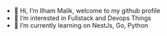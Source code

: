 - 👋 Hi, I’m Ilham Malik, welcome to my github profile
- 👀 I’m interested in Fullstack and Devops Things
- 🌱 I’m currently learning on NestJs, Go, Python
